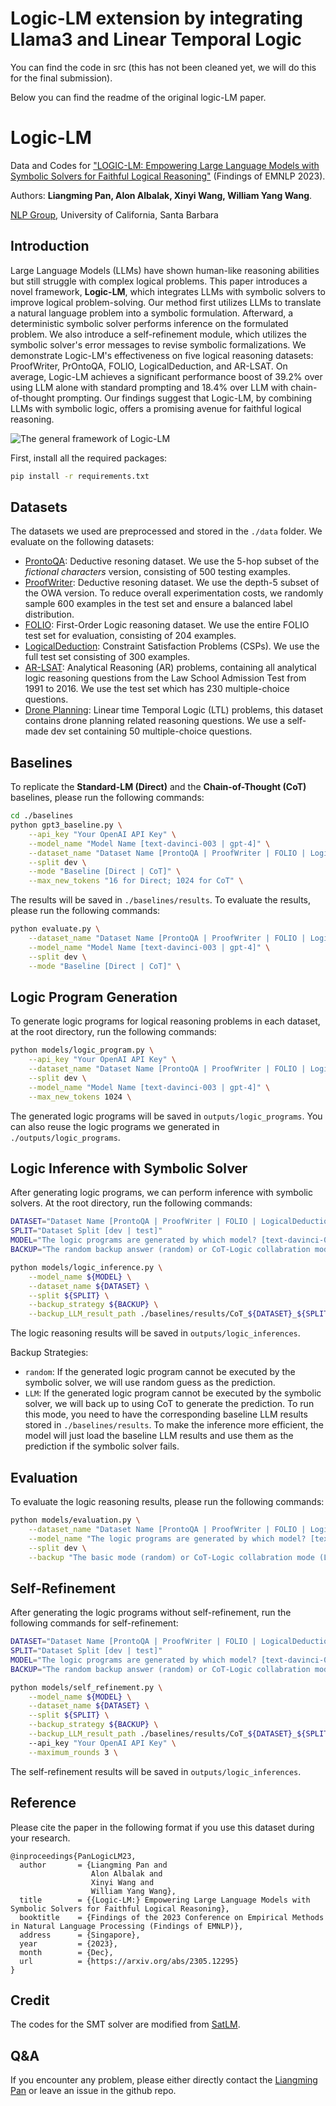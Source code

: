 # Logic-LM extension by integrating Llama3 and Linear Temporal Logic
You can find the code in src (this has not been cleaned yet, we will do this for the final submission).

Below you can find the readme of the original logic-LM paper.

# Logic-LM
Data and Codes for ["LOGIC-LM: Empowering Large Language Models with Symbolic Solvers for Faithful Logical Reasoning"](https://arxiv.org/abs/2305.12295) (Findings of EMNLP 2023). 

Authors: **Liangming Pan, Alon Albalak, Xinyi Wang, William Yang Wang**. 

[NLP Group](http://nlp.cs.ucsb.edu/), University of California, Santa Barbara

## Introduction

Large Language Models (LLMs) have shown human-like reasoning abilities but still struggle with complex logical problems. This paper introduces a novel framework, **Logic-LM**, which integrates LLMs with symbolic solvers to improve logical problem-solving. Our method first utilizes LLMs to translate a natural language problem into a symbolic formulation. Afterward, a deterministic symbolic solver performs inference on the formulated problem. We also introduce a self-refinement module, which utilizes the symbolic solver's error messages to revise symbolic formalizations. We demonstrate Logic-LM's effectiveness on five logical reasoning datasets: ProofWriter, PrOntoQA, FOLIO, LogicalDeduction, and AR-LSAT. On average, Logic-LM achieves a significant performance boost of 39.2% over using LLM alone with standard prompting and 18.4% over LLM with chain-of-thought prompting. Our findings suggest that Logic-LM, by combining LLMs with symbolic logic, offers a promising avenue for faithful logical reasoning. 

![The general framework of Logic-LM](./framework.png)

First, install all the required packages:

```bash
pip install -r requirements.txt
```

## Datasets

The datasets we used are preprocessed and stored in the `./data` folder. We evaluate on the following datasets:

- [ProntoQA](https://github.com/asaparov/prontoqa): Deductive resoning dataset. We use the 5-hop subset of the *fictional characters* version, consisting of 500 testing examples. 
- [ProofWriter](https://allenai.org/data/proofwriter): Deductive resoning dataset. We use the depth-5 subset of the OWA version. To reduce overall experimentation costs, we randomly sample 600 examples in the test set and ensure a balanced label distribution.
- [FOLIO](https://github.com/Yale-LILY/FOLIO): First-Order Logic reasoning dataset. We use the entire FOLIO test set for evaluation, consisting of 204 examples.
- [LogicalDeduction](https://github.com/google/BIG-bench/tree/main/bigbench/benchmark_tasks/logical_deduction): Constraint Satisfaction Problems (CSPs). We use the full test set consisting of 300 examples.
- [AR-LSAT](https://github.com/zhongwanjun/AR-LSAT): Analytical Reasoning (AR) problems, containing all analytical logic reasoning questions from the Law School Admission Test from 1991 to 2016. We use the test set which has 230 multiple-choice questions. 
- [Drone Planning](https://github.com/UM-ARM-Lab/Efficient-Eng-2-LTL/tree/main/datasets/drone-planning): Linear time Temporal Logic (LTL) problems, this dataset contains drone planning related reasoning questions. We use a self-made dev set containing 50 multiple-choice questions. 

## Baselines

To replicate the **Standard-LM (Direct)** and the **Chain-of-Thought (CoT)** baselines, please run the following commands:

```bash
cd ./baselines
python gpt3_baseline.py \
    --api_key "Your OpenAI API Key" \
    --model_name "Model Name [text-davinci-003 | gpt-4]" \
    --dataset_name "Dataset Name [ProntoQA | ProofWriter | FOLIO | LogicalDeduction ｜ AR-LSAT]" \
    --split dev \
    --mode "Baseline [Direct | CoT]" \
    --max_new_tokens "16 for Direct; 1024 for CoT" \
```

The results will be saved in `./baselines/results`. To evaluate the results, please run the following commands:

```bash
python evaluate.py \
    --dataset_name "Dataset Name [ProntoQA | ProofWriter | FOLIO | LogicalDeduction ｜ AR-LSAT]" \
    --model_name "Model Name [text-davinci-003 | gpt-4]" \
    --split dev \
    --mode "Baseline [Direct | CoT]" \
```

## Logic Program Generation

To generate logic programs for logical reasoning problems in each dataset, at the root directory, run the following commands:

```bash
python models/logic_program.py \
    --api_key "Your OpenAI API Key" \
    --dataset_name "Dataset Name [ProntoQA | ProofWriter | FOLIO | LogicalDeduction ｜ AR-LSAT]" \
    --split dev \
    --model_name "Model Name [text-davinci-003 | gpt-4]" \
    --max_new_tokens 1024 \
```

The generated logic programs will be saved in `outputs/logic_programs`. You can also reuse the logic programs we generated in `./outputs/logic_programs`.

## Logic Inference with Symbolic Solver

After generating logic programs, we can perform inference with symbolic solvers. At the root directory, run the following commands:

```bash
DATASET="Dataset Name [ProntoQA | ProofWriter | FOLIO | LogicalDeduction ｜ AR-LSAT]"
SPLIT="Dataset Split [dev | test]"
MODEL="The logic programs are generated by which model? [text-davinci-003 | gpt-4]"
BACKUP="The random backup answer (random) or CoT-Logic collabration mode (LLM)"

python models/logic_inference.py \
    --model_name ${MODEL} \
    --dataset_name ${DATASET} \
    --split ${SPLIT} \
    --backup_strategy ${BACKUP} \
    --backup_LLM_result_path ./baselines/results/CoT_${DATASET}_${SPLIT}_${MODEL}.json
```

The logic reasoning results will be saved in `outputs/logic_inferences`. 

Backup Strategies:
- `random`: If the generated logic program cannot be executed by the symbolic solver, we will use random guess as the prediction.
- `LLM`: If the generated logic program cannot be executed by the symbolic solver, we will back up to using CoT to generate the prediction. To run this mode, you need to have the corresponding baseline LLM results stored in `./baselines/results`. To make the inference more efficient, the model will just load the baseline LLM results and use them as the prediction if the symbolic solver fails.

## Evaluation

To evaluate the logic reasoning results, please run the following commands:

```bash
python models/evaluation.py \
    --dataset_name "Dataset Name [ProntoQA | ProofWriter | FOLIO | LogicalDeduction]" \
    --model_name "The logic programs are generated by which model? [text-davinci-003 | gpt-4]" \
    --split dev \
    --backup "The basic mode (random) or CoT-Logic collabration mode (LLM)"
```

## Self-Refinement

After generating the logic programs without self-refinement, run the following commands for self-refinement:

```bash
DATASET="Dataset Name [ProntoQA | ProofWriter | FOLIO | LogicalDeduction ｜ AR-LSAT]"
SPLIT="Dataset Split [dev | test]"
MODEL="The logic programs are generated by which model? [text-davinci-003 | gpt-4]"
BACKUP="The random backup answer (random) or CoT-Logic collabration mode (LLM)"

python models/self_refinement.py \
    --model_name ${MODEL} \
    --dataset_name ${DATASET} \
    --split ${SPLIT} \
    --backup_strategy ${BACKUP} \
    --backup_LLM_result_path ./baselines/results/CoT_${DATASET}_${SPLIT}_${MODEL}.json
    --api_key "Your OpenAI API Key" \
    --maximum_rounds 3 \
```

The self-refinement results will be saved in `outputs/logic_inferences`. 

## Reference
Please cite the paper in the following format if you use this dataset during your research.

```
@inproceedings{PanLogicLM23,
  author       = {Liangming Pan and
                  Alon Albalak and
                  Xinyi Wang and
                  William Yang Wang},
  title        = {{Logic-LM:} Empowering Large Language Models with Symbolic Solvers for Faithful Logical Reasoning},
  booktitle    = {Findings of the 2023 Conference on Empirical Methods in Natural Language Processing (Findings of EMNLP)},
  address      = {Singapore},
  year         = {2023},
  month        = {Dec},
  url          = {https://arxiv.org/abs/2305.12295}
}
```

## Credit
The codes for the SMT solver are modified from [SatLM](https://github.com/xiye17/sat-lm). 

## Q&A
If you encounter any problem, please either directly contact the [Liangming Pan](liangmingpan@ucsb.edu) or leave an issue in the github repo.
